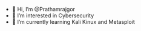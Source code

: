 - 👋 Hi, I’m @Prathamrajgor
- 👀 I’m interested in Cybersecurity
- 🌱 I’m currently learning Kali Kinux and Metasploit

<!---
Prathamrajgor/Prathamrajgor is a ✨ special ✨ repository because its `README.md` (this file) appears on your GitHub profile.
You can click the Preview link to take a look at your changes.
--->
